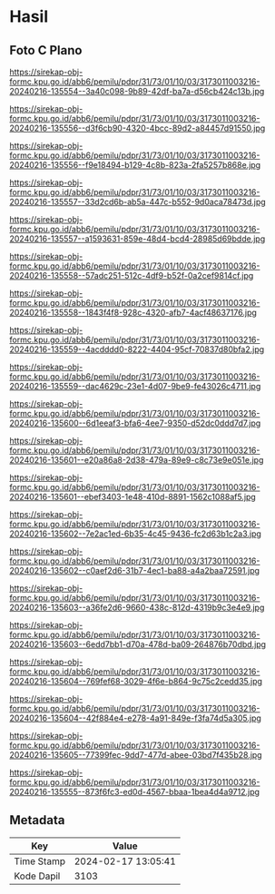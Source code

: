 # Hasil

## Foto C Plano

https://sirekap-obj-formc.kpu.go.id/abb6/pemilu/pdpr/31/73/01/10/03/3173011003216-20240216-135554--3a40c098-9b89-42df-ba7a-d56cb424c13b.jpg

https://sirekap-obj-formc.kpu.go.id/abb6/pemilu/pdpr/31/73/01/10/03/3173011003216-20240216-135556--d3f6cb90-4320-4bcc-89d2-a84457d91550.jpg

https://sirekap-obj-formc.kpu.go.id/abb6/pemilu/pdpr/31/73/01/10/03/3173011003216-20240216-135556--f9e18494-b129-4c8b-823a-2fa5257b868e.jpg

https://sirekap-obj-formc.kpu.go.id/abb6/pemilu/pdpr/31/73/01/10/03/3173011003216-20240216-135557--33d2cd6b-ab5a-447c-b552-9d0aca78473d.jpg

https://sirekap-obj-formc.kpu.go.id/abb6/pemilu/pdpr/31/73/01/10/03/3173011003216-20240216-135557--a1593631-859e-48d4-bcd4-28985d69bdde.jpg

https://sirekap-obj-formc.kpu.go.id/abb6/pemilu/pdpr/31/73/01/10/03/3173011003216-20240216-135558--57adc251-512c-4df9-b52f-0a2cef9814cf.jpg

https://sirekap-obj-formc.kpu.go.id/abb6/pemilu/pdpr/31/73/01/10/03/3173011003216-20240216-135558--1843f4f8-928c-4320-afb7-4acf48637176.jpg

https://sirekap-obj-formc.kpu.go.id/abb6/pemilu/pdpr/31/73/01/10/03/3173011003216-20240216-135559--4acdddd0-8222-4404-95cf-70837d80bfa2.jpg

https://sirekap-obj-formc.kpu.go.id/abb6/pemilu/pdpr/31/73/01/10/03/3173011003216-20240216-135559--dac4629c-23e1-4d07-9be9-fe43026c4711.jpg

https://sirekap-obj-formc.kpu.go.id/abb6/pemilu/pdpr/31/73/01/10/03/3173011003216-20240216-135600--6d1eeaf3-bfa6-4ee7-9350-d52dc0ddd7d7.jpg

https://sirekap-obj-formc.kpu.go.id/abb6/pemilu/pdpr/31/73/01/10/03/3173011003216-20240216-135601--e20a86a8-2d38-479a-89e9-c8c73e9e051e.jpg

https://sirekap-obj-formc.kpu.go.id/abb6/pemilu/pdpr/31/73/01/10/03/3173011003216-20240216-135601--ebef3403-1e48-410d-8891-1562c1088af5.jpg

https://sirekap-obj-formc.kpu.go.id/abb6/pemilu/pdpr/31/73/01/10/03/3173011003216-20240216-135602--7e2ac1ed-6b35-4c45-9436-fc2d63b1c2a3.jpg

https://sirekap-obj-formc.kpu.go.id/abb6/pemilu/pdpr/31/73/01/10/03/3173011003216-20240216-135602--c0aef2d6-31b7-4ec1-ba88-a4a2baa72591.jpg

https://sirekap-obj-formc.kpu.go.id/abb6/pemilu/pdpr/31/73/01/10/03/3173011003216-20240216-135603--a36fe2d6-9660-438c-812d-4319b9c3e4e9.jpg

https://sirekap-obj-formc.kpu.go.id/abb6/pemilu/pdpr/31/73/01/10/03/3173011003216-20240216-135603--6edd7bb1-d70a-478d-ba09-264876b70dbd.jpg

https://sirekap-obj-formc.kpu.go.id/abb6/pemilu/pdpr/31/73/01/10/03/3173011003216-20240216-135604--769fef68-3029-4f6e-b864-9c75c2cedd35.jpg

https://sirekap-obj-formc.kpu.go.id/abb6/pemilu/pdpr/31/73/01/10/03/3173011003216-20240216-135604--42f884e4-e278-4a91-849e-f3fa74d5a305.jpg

https://sirekap-obj-formc.kpu.go.id/abb6/pemilu/pdpr/31/73/01/10/03/3173011003216-20240216-135605--77399fec-9dd7-477d-abee-03bd7f435b28.jpg

https://sirekap-obj-formc.kpu.go.id/abb6/pemilu/pdpr/31/73/01/10/03/3173011003216-20240216-135555--873f6fc3-ed0d-4567-bbaa-1bea4d4a9712.jpg


## Metadata

| Key        | Value               |
| ---------- | ------------------- |
| Time Stamp | 2024-02-17 13:05:41 |
| Kode Dapil | 3103                |



